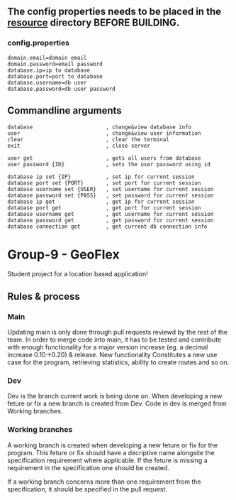 ## The config properties needs to be placed in the [resource](https://github.com/GabrielModin/Group-9/tree/Dev/GeoFlex/src/main/resources) directory BEFORE BUILDING.
### config.properties
```
domain.email=domain email
domain.password=email password
database.ip=ip to database
database.port=port to database
database.username=db user
database.password=db user password
```
## Commandline arguments
```
database                       , change&view database info
user                           , change&view user information
clear                          , clear the terminal
exit                           , close server

user get                       , gets all users from database
user password {ID}             , sets the user password using id

database ip set {IP}           , set ip for current session
database port set {PORT}       , set port for current session
database username set {USER}   , set username for current session
database password set {PASS}   , set password for current session
database ip get                , get ip for current session
database port get              , get port for current session
database username get          , get username for current session
database password get          , get password for current session
database connection get        , get current db connection info
```

# Group-9 - GeoFlex
Student project for a location based application!

## Rules & process
### Main
Updating main is only done through pull requests reviewd by the rest of the team.
In order to merge code into main, it has to be tested and contribute with enough functionality for
a major version increase (eg. a decimal increase 0.10->0.20) & release.
New functionality Constitutes a new use case for the program, retrieving statistics, ability to create routes and so on.

### Dev
Dev is the branch current work is being done on.
When developing a new feture or fix a new branch is created from Dev.
Code in dev is merged from Working branches.

### Working branches
A working branch is created when developing a new feture or fix for the program.
This feture or fix should have a decriptive name alongsite the specification requirement where applicable.
If the feture is missing a requirement in the specification one should be created.

If a working branch concerns more than one requirement from the specification, it should be specified in the pull request.

